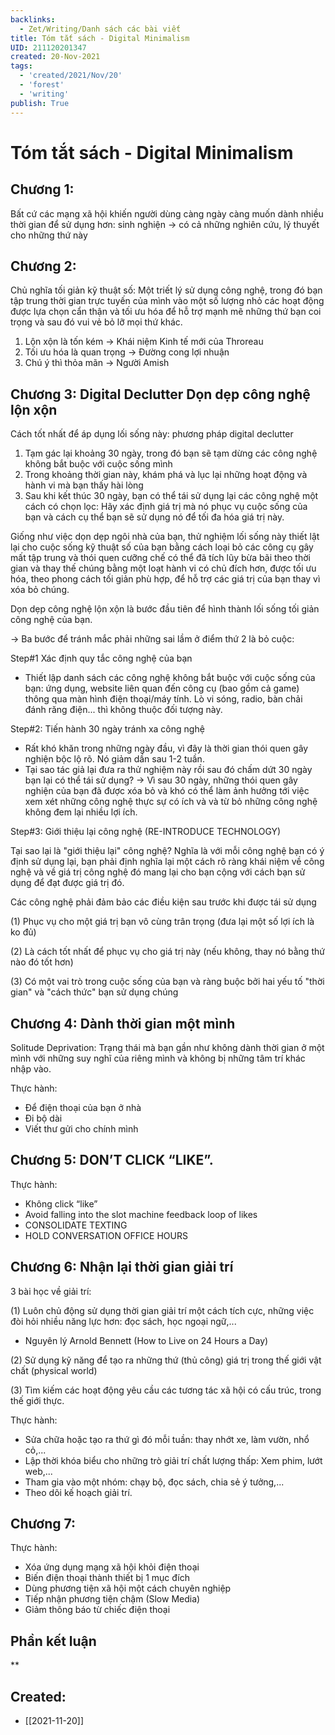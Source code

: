 ```yaml
---
backlinks:
  - Zet/Writing/Danh sách các bài viết
title: Tóm tắt sách - Digital Minimalism
UID: 211120201347
created: 20-Nov-2021
tags:
  - 'created/2021/Nov/20'
  - 'forest'
  - 'writing'
publish: True
---
```

# Tóm tắt sách - Digital Minimalism

## Chương 1:

Bất cứ các mạng xã hội khiến người dùng càng ngày càng muốn dành nhiều thời gian để sử dụng hơn: sinh nghiện -> có cả những nghiên cứu, lý thuyết cho những thứ này

## Chương 2:
 Chủ nghĩa tối giản kỹ thuật số: Một triết lý sử dụng công nghệ, trong đó bạn tập trung thời gian trực tuyến của mình vào một số lượng nhỏ các hoạt động được lựa chọn cẩn thận và tối ưu hóa để hỗ trợ mạnh mẽ những thứ bạn coi trọng và sau đó vui vẻ bỏ lỡ mọi thứ khác.

1.  Lộn xộn là tốn kém -> Khái niệm Kinh tế mới của Throreau
2.  Tối ưu hóa là quan trọng -> Đường cong lợi nhuận
3.  Chú ý thì thỏa mãn -> Người Amish

## Chương 3: Digital Declutter Dọn dẹp công nghệ lộn xộn

Cách tốt nhất để áp dụng lối sống này: phương pháp digital declutter

1. Tạm gác lại khoảng 30 ngày, trong đó bạn sẽ tạm dừng các công nghệ không bắt buộc với cuộc sống mình
2. Trong khoảng thời gian này, khám phá và lục lại những hoạt động và hành vi mà bạn thấy hài lòng
3. Sau khi kết thúc 30 ngày, bạn có thể tái sử dụng lại các công nghệ một cách có chọn lọc: Hãy xác định giá trị mà nó phục vụ cuộc sống của bạn và cách cụ thể bạn sẽ sử dụng nó để tối đa hóa giá trị này.

Giống như việc dọn dẹp ngôi nhà của bạn, thử nghiệm lối sống này thiết lật lại cho cuộc sống kỹ thuật số của bạn bằng cách loại bỏ các công cụ gây mất tập trung và thói quen cưỡng chế có thể đã tích lũy bừa bãi theo thời gian và thay thế chúng bằng một loạt hành vi có chủ đích hơn, được tối ưu hóa, theo phong cách tối giản phù hợp, để hỗ trợ các giá trị của bạn thay vì xóa bỏ chúng.

Dọn dẹp công nghệ lộn xộn là bước đầu tiên để hình thành lối sống tối giản công nghệ của bạn.

-> Ba bước để tránh mắc phải những sai lầm ở điểm thứ 2 là bỏ cuộc:

Step#1 Xác định quy tắc công nghệ của bạn

- Thiết lập danh sách các công nghệ không bắt buộc với cuộc sống của bạn: ứng dụng, website liên quan đến công cụ (bao gồm cả game) thông qua màn hình điện thoại/máy tính. Lò vi sóng, radio, bàn chải đánh răng điện... thì không thuộc đối tượng này.

Step#2: Tiến hành 30 ngày tránh xa công nghệ

- Rất khó khăn trong những ngày đầu, vì đây là thời gian thói quen gây nghiện bộc lộ rõ. Nó giảm dần sau 1-2 tuần.
- Tại sao tác giả lại đưa ra thử nghiệm này rồi sau đó chấm dứt 30 ngày bạn lại có thể tái sử dụng? -> Vì sau 30 ngày, những thói quen gây nghiện của bạn đã được xóa bỏ và khó có thể làm ảnh hưởng tới việc xem xét những công nghệ thực sự có ích và và từ bỏ những công nghệ không đem lại nhiều lợi ích.

Step#3: Giới thiệu lại công nghệ (RE-INTRODUCE TECHNOLOGY)

Tại sao lại là "giới thiệu lại" công nghệ? Nghĩa là với mỗi công nghệ bạn có ý định sử dụng lại, bạn phải định nghĩa lại một cách rõ ràng khái niệm về công nghệ và về giá trị công nghệ đó mang lại cho bạn cộng với cách bạn sử dụng để đạt được giá trị đó.

Các công nghệ phải đảm bảo các điều kiện sau trước khi được tái sử dụng

(1) Phục vụ cho một giá trị bạn vô cùng trân trọng (đưa lại một số lợi ích là ko đủ)

(2) Là cách tốt nhất để phục vụ cho giá trị này (nếu không, thay nó bằng thứ nào đó tốt hơn)

(3) Có một vai trò trong cuộc sống của bạn và ràng buộc bởi hai yếu tố "thời gian" và "cách thức" bạn sử dụng chúng

## Chương 4: Dành thời gian một mình

Solitude Deprivation: Trạng thái mà bạn gần như không dành thời gian ở một mình với những suy nghĩ của riêng mình và không bị những tâm trí khác nhập vào.

Thực hành:

- Để điện thoại của bạn ở nhà
- Đi bộ dài
- Viết thư gửi cho chính mình

## Chương 5: DON’T CLICK “LIKE”.

Thực hành:

- Không click “like”
- Avoid falling into the slot machine feedback loop of likes
- CONSOLIDATE TEXTING
- HOLD CONVERSATION OFFICE HOURS

## Chương 6: Nhận lại thời gian giải trí

3 bài học về giải trí:

(1) Luôn chủ động sử dụng thời gian giải trí một cách tích cực, những việc đòi hỏi nhiều năng lực hơn: đọc sách, học ngoại ngữ,...

- Nguyên lý Arnold Bennett (How to Live on 24 Hours a Day)

(2) Sử dụng kỹ năng để tạo ra những thứ (thủ công) giá trị trong thế giới vật chất (physical world)

(3) Tìm kiếm các hoạt động yêu cầu các tương tác xã hội có cấu trúc, trong thế giới thực.


Thực hành:

- Sửa chữa hoặc tạo ra thứ gì đó mỗi tuần: thay nhớt xe, làm vườn, nhổ cỏ,...
- Lập thời khóa biểu cho những trò giải trí chất lượng thấp: Xem phim, lướt web,...
- Tham gia vào một nhóm: chạy bộ, đọc sách, chia sẻ ý tưởng,...
- Theo dõi kế hoạch giải trí.

## Chương 7:

Thực hành:

- Xóa ứng dụng mạng xã hội khỏi điện thoại
- Biến điện thoại thành thiết bị 1 mục đích
- Dùng phương tiện xã hội một cách chuyên nghiệp
- Tiếp nhận phương tiện chậm (Slow Media)
- Giảm thông báo từ chiếc điện thoại

## Phần kết luận

**
## Created:
- [[2021-11-20]]
